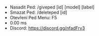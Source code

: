 
- Nasadit Ped: /giveped [id] [model] [label]
- Smazat Ped: /deleteped [id]
- Otevření Ped Menu: F5
- 0.00 ms
- Discord: https://discord.gg/nfadFry3
